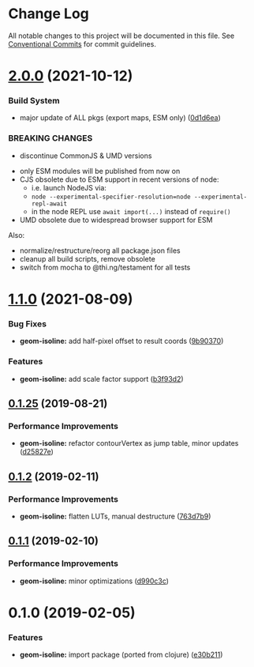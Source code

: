 # Change Log

All notable changes to this project will be documented in this file.
See [Conventional Commits](https://conventionalcommits.org) for commit guidelines.

# [2.0.0](https://github.com/thi-ng/umbrella/compare/@thi.ng/geom-isoline@1.1.4...@thi.ng/geom-isoline@2.0.0) (2021-10-12)


### Build System

* major update of ALL pkgs (export maps, ESM only) ([0d1d6ea](https://github.com/thi-ng/umbrella/commit/0d1d6ea9fab2a645d6c5f2bf2591459b939c09b6))


### BREAKING CHANGES

* discontinue CommonJS & UMD versions

- only ESM modules will be published from now on
- CJS obsolete due to ESM support in recent versions of node:
  - i.e. launch NodeJS via:
  - `node --experimental-specifier-resolution=node --experimental-repl-await`
  - in the node REPL use `await import(...)` instead of `require()`
- UMD obsolete due to widespread browser support for ESM

Also:
- normalize/restructure/reorg all package.json files
- cleanup all build scripts, remove obsolete
- switch from mocha to @thi.ng/testament for all tests






#  [1.1.0](https://github.com/thi-ng/umbrella/compare/@thi.ng/geom-isoline@1.0.1...@thi.ng/geom-isoline@1.1.0) (2021-08-09)

###  Bug Fixes

- **geom-isoline:** add half-pixel offset to result coords ([9b90370](https://github.com/thi-ng/umbrella/commit/9b9037048a7664eca20fda50df44e3018323d475))

###  Features

- **geom-isoline:** add scale factor support ([b3f93d2](https://github.com/thi-ng/umbrella/commit/b3f93d20ff56464d2bec86d2de721344872d0cbc))

##  [0.1.25](https://github.com/thi-ng/umbrella/compare/@thi.ng/geom-isoline@0.1.24...@thi.ng/geom-isoline@0.1.25) (2019-08-21)

###  Performance Improvements

- **geom-isoline:** refactor contourVertex as jump table, minor updates ([d25827e](https://github.com/thi-ng/umbrella/commit/d25827e))

##  [0.1.2](https://github.com/thi-ng/umbrella/compare/@thi.ng/geom-isoline@0.1.1...@thi.ng/geom-isoline@0.1.2) (2019-02-11)

###  Performance Improvements

- **geom-isoline:** flatten LUTs, manual destructure ([763d7b9](https://github.com/thi-ng/umbrella/commit/763d7b9))

##  [0.1.1](https://github.com/thi-ng/umbrella/compare/@thi.ng/geom-isoline@0.1.0...@thi.ng/geom-isoline@0.1.1) (2019-02-10)

###  Performance Improvements

- **geom-isoline:** minor optimizations ([d990c3c](https://github.com/thi-ng/umbrella/commit/d990c3c))

#  0.1.0 (2019-02-05)

###  Features

- **geom-isoline:** import package (ported from clojure) ([e30b211](https://github.com/thi-ng/umbrella/commit/e30b211))
